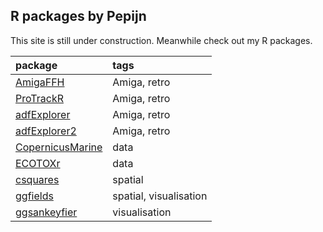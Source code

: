
## R packages by Pepijn

This site is still under construction. Meanwhile check out my R
packages.

<table>
<thead>
<tr>
<th style="text-align:left;">
package
</th>
<th style="text-align:left;">
tags
</th>
</tr>
</thead>
<tbody>
<tr>
<td style="text-align:left;">
<a href="https://pepijn-devries.github.io/AmigaFFH/">AmigaFFH</a>
</td>
<td style="text-align:left;">
Amiga, retro
</td>
</tr>
<tr>
<td style="text-align:left;">
<a href="https://pepijn-devries.github.io/ProTrackR/">ProTrackR</a>
</td>
<td style="text-align:left;">
Amiga, retro
</td>
</tr>
<tr>
<td style="text-align:left;">
<a href="https://pepijn-devries.github.io/adfExplorer/">adfExplorer</a>
</td>
<td style="text-align:left;">
Amiga, retro
</td>
</tr>
<tr>
<td style="text-align:left;">
<a href="https://pepijn-devries.github.io/adfExplorer2/">adfExplorer2</a>
</td>
<td style="text-align:left;">
Amiga, retro
</td>
</tr>
<tr>
<td style="text-align:left;">
<a href="https://pepijn-devries.github.io/CopernicusMarine/">CopernicusMarine</a>
</td>
<td style="text-align:left;">
data
</td>
</tr>
<tr>
<td style="text-align:left;">
<a href="https://pepijn-devries.github.io/ECOTOXr/">ECOTOXr</a>
</td>
<td style="text-align:left;">
data
</td>
</tr>
<tr>
<td style="text-align:left;">
<a href="https://pepijn-devries.github.io/csquares/">csquares</a>
</td>
<td style="text-align:left;">
spatial
</td>
</tr>
<tr>
<td style="text-align:left;">
<a href="https://pepijn-devries.github.io/ggfields/">ggfields</a>
</td>
<td style="text-align:left;">
spatial, visualisation
</td>
</tr>
<tr>
<td style="text-align:left;">
<a href="https://pepijn-devries.github.io/ggsankeyfier/">ggsankeyfier</a>
</td>
<td style="text-align:left;">
visualisation
</td>
</tr>
</tbody>
</table>
